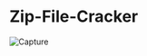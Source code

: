 # Zip-File-Cracker

![Capture](https://user-images.githubusercontent.com/80369654/110561972-a4dad300-8116-11eb-900d-7d4be92263a3.PNG)
